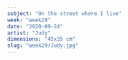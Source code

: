 ```yaml
---
subject: "On the street where I live"
week: "week29"
date: "2020-09-24"
artist: "Judy"
dimensions: "45x35 cm"
slug: "week29/Judy.jpg"
---
```

